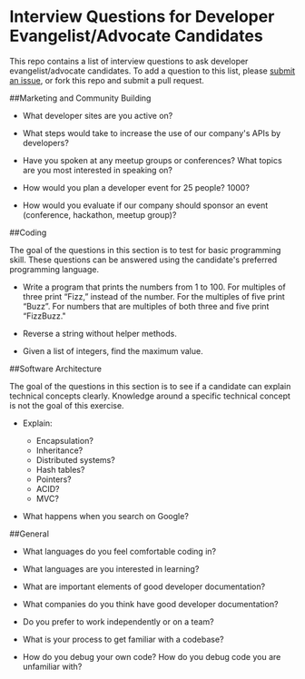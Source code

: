 Interview Questions for Developer Evangelist/Advocate Candidates
========================================

This repo contains a list of interview questions to ask developer evangelist/advocate candidates. To add a question to this list, please [submit an issue](https://github.com/MurtzaM/Developer-Evangelist-Interview-Questions/issues), or fork this repo and submit a pull request.

##Marketing and Community Building

- What developer sites are you active on?

- What steps would take to increase the use of our company's APIs by developers?

- Have you spoken at any meetup groups or conferences? What topics are you most interested in speaking on?

- How would you plan a developer event for 25 people? 1000?

- How would you evaluate if our company should sponsor an event (conference, hackathon, meetup group)?

##Coding

The goal of the questions in this section is to test for basic programming skill. These questions can be answered using the candidate's preferred programming language.

- Write a program that prints the numbers from 1 to 100. For multiples of three print “Fizz,” instead of the number. For the multiples of five print “Buzz”. For numbers that are multiples of both three and five print “FizzBuzz."

- Reverse a string without helper methods.

- Given a list of integers, find the maximum value.

##Software Architecture 

The goal of the questions in this section is to see if a candidate can explain technical concepts clearly. Knowledge around a specific technical concept is not the goal of this exercise. 

- Explain: 
  - Encapsulation?
  - Inheritance?
  - Distributed systems?
  - Hash tables?
  - Pointers?
  - ACID?
  - MVC?

- What happens when you search on Google?

##General

- What languages do you feel comfortable coding in?

- What languages are you interested in learning? 

- What are important elements of good developer documentation? 

- What companies do you think have good developer documentation?

- Do you prefer to work independently or on a team?

- What is your process to get familiar with a codebase?

- How do you debug your own code? How do you debug code you are unfamiliar with?
